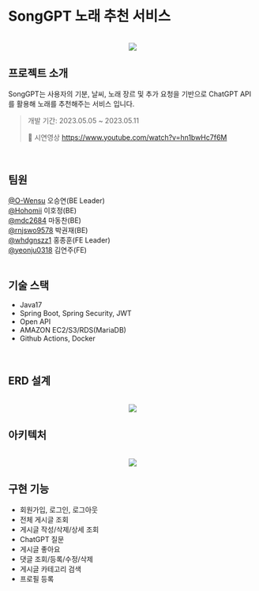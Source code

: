 # SongGPT 노래 추천 서비스
<p align="center">
  <br>
  <img src="https://github.com/O-Wensu/BE_SongGPT/assets/47537803/11a77110-1b14-4d31-be15-912b32422d4e">
  <br>
</p>

## 프로젝트 소개
SongGPT는 사용자의 기분, 날씨, 노래 장르 및 추가 요청을 기반으로 ChatGPT API를 활용해 노래를 추천해주는 서비스 입니다.
> 개발 기간: 2023.05.05 ~ 2023.05.11</p>🎥 시연영상 https://www.youtube.com/watch?v=hn1bwHc7f6M
<br>

## 팀원

[@O-Wensu](https://github.com/O-Wensu) 오승연(BE Leader)</br>
[@Hohomii](https://github.com/Hohomii) 이호정(BE)</br>
[@mdc2684](https://github.com/mdc2684) 마동찬(BE)</br>
[@rnjswo9578](https://github.com/rnjswo9578) 박권재(BE)</br>
[@whdgnszz1](https://github.com/whdgnszz1) 홍종훈(FE Leader)</br>
[@yeonju0318](https://github.com/yeonju0318) 김연주(FE)</br>
<br>

## 기술 스택

- Java17
- Spring Boot, Spring Security, JWT
- Open API
- AMAZON EC2/S3/RDS(MariaDB)
- Github Actions, Docker
<br>

## ERD 설계

<p align="center">
  <br>
  <img src="https://github.com/O-Wensu/BE_SongGPT/assets/47537803/413a1120-61c1-4a1e-913f-8a74c8657e9f">
  <br>
</p>

## 아키텍처

<p align="center">
  <br>
  <img src="https://github.com/O-Wensu/BE_SongGPT/assets/47537803/fb9a3260-ad08-4961-ac6c-9b4464d9d098">
  <br>
</p>

## 구현 기능

- 회원가입, 로그인, 로그아웃
- 전체 게시글 조회
- 게시글 작성/삭제/상세 조회
- ChatGPT 질문
- 게시글 좋아요
- 댓글 조회/등록/수정/삭제
- 게시글 카테고리 검색
- 프로필 등록

<br>
